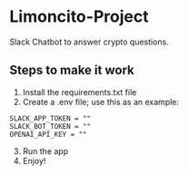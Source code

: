 # Limoncito-Project

Slack Chatbot to answer crypto questions.

## Steps to make it work

1. Install the requirements.txt file
2. Create a .env file; use this as an example:
```
SLACK_APP_TOKEN = ""
SLACK_BOT_TOKEN = ""
OPENAI_API_KEY = ""
```
3. Run the app
4. Enjoy!
